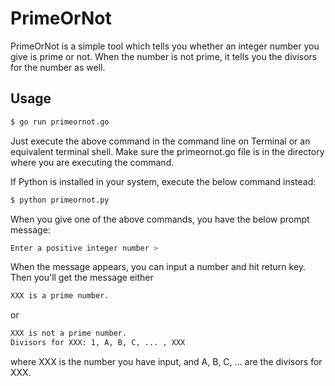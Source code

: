 # PrimeOrNot

PrimeOrNot is a simple tool which tells you whether an integer number you give is prime or not. When the number is not prime, it tells you the divisors for the number as well.

## Usage


```bash
$ go run primeornot.go
```

Just execute the above command in the command line on Terminal or an equivalent terminal shell. Make sure the primeornot.go file is in the directory where you are executing the command.

If Python is installed in your system, execute the below command instead:

```bash
$ python primeornot.py
```

When you give one of the above commands, you have the below prompt message:

```bash
Enter a positive integer number > 
```

When the message appears, you can input a number and hit return key.
Then you'll get the message either

```bash
XXX is a prime number. 
```

or

```bash
XXX is not a prime number. 
Divisors for XXX: 1, A, B, C, ... , XXX
```

where XXX is the number you have input, and A, B, C, ... are the divisors for XXX.
